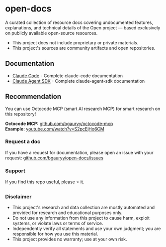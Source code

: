 # open-docs

A curated collection of resource docs covering undocumented features, explanations, and technical details of the Open project — based exclusively on publicly available open-source resources.

- This project does not include proprietary or private materials.
- This project's sources are community artifacts and open repositories.

## Documentation

- [Claude Code](research/AI/@anthropic-ai/claude-code/README.md) - Complete claude-code documentation
- [Claude Agent SDK](research/AI/@anthropic-ai/claude-agent-sdk/README.md) - Complete claude-agent-sdk documentation

## Recommendation

You can use Octocode MCP (smart AI research MCP) for smart research on this repository!

**Octocode MCP:** [github.com/bgauryy/octocode-mcp](https://github.com/bgauryy/octocode-mcp)  
**Example:** [youtube.com/watch?v=S2pcEjHo6CM](https://www.youtube.com/watch?v=S2pcEjHo6CM)

### Request a doc

If you have a request for documentation, please open an issue with your request: [github.com/bgauryy/open-docs/issues](https://github.com/bgauryy/open-docs/issues)

### Support

If you find this repo useful, please ⭐ it.

### Disclaimer

- This project's research and data collection are mostly automated and provided for research and educational purposes only.
- Do not use any information from this project to cause harm, exploit systems, or violate laws or terms of service.
- Independently verify all statements and use your own judgment; you are responsible for how you use this material.
- This project provides no warranty; use at your own risk.
